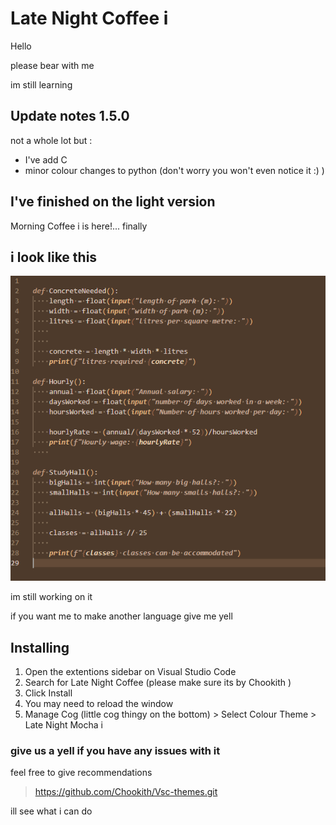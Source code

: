 # Late Night Coffee i

Hello

please bear with me 

im still learning

## Update notes 1.5.0
not a whole lot but :
- I've add C
- minor colour changes to python (don't worry you won't even notice it :) )
## I've finished on the light version
Morning Coffee i is here!... finally
    
## i look like this
![Mocha Code Example](https://raw.githubusercontent.com/Chookith/Late-Night-Mocha-i/main/images/updated%20late%20nioght%20mocha%20theme.png)

im still working on it

if you want me to make another language give me yell

## Installing 

1. Open the extentions sidebar on Visual Studio Code
1. Search for Late Night Coffee (please make sure its by Chookith )
1. Click Install
1. You may need to reload the window 
1.  Manage Cog (little cog thingy on the bottom) > Select Colour Theme > Late Night Mocha i

### give us a yell if you have any issues with it

feel free to give recommendations

>https://github.com/Chookith/Vsc-themes.git

ill see what i can do


